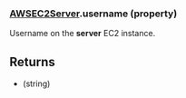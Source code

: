 ### [AWSEC2Server](AWSEC2Server.md).username (property)




Username on the **server** EC2 instance.

Returns
------------
* (string)

